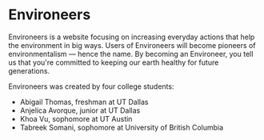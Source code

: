 # Environeers

Environeers is a website focusing on increasing everyday actions that help the environment in big ways. Users of Environeers will become pioneers of environmentalism — hence the name. By becoming an Environeer, you tell us that you're committed to keeping our earth healthy for future generations.

Environeers was created by four college students:

- Abigail Thomas, freshman at UT Dallas
- Anjelica Avorque, junior at UT Dallas
- Khoa Vu, sophomore at UT Austin
- Tabreek Somani, sophomore at University of British Columbia
